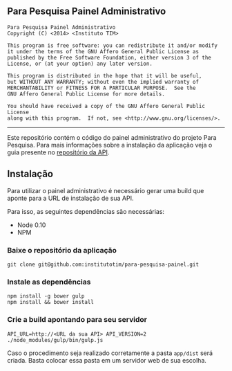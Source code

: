 ## Para Pesquisa Painel Administrativo

    Para Pesquisa Painel Administrativo 
    Copyright (C) <2014> <Instituto TIM>

    This program is free software: you can redistribute it and/or modify
    it under the terms of the GNU Affero General Public License as
    published by the Free Software Foundation, either version 3 of the
    License, or (at your option) any later version.

    This program is distributed in the hope that it will be useful,
    but WITHOUT ANY WARRANTY; without even the implied warranty of
    MERCHANTABILITY or FITNESS FOR A PARTICULAR PURPOSE.  See the
    GNU Affero General Public License for more details.

    You should have received a copy of the GNU Affero General Public License
    along with this program.  If not, see <http://www.gnu.org/licenses/>.
    
--- 


Este repositório contém o código do painel administrativo do projeto Para Pesquisa. Para mais informações sobre a 
instalação da aplicação veja o guia presente no [repositório da API](https://github.com/institutotim/para-pesquisa-servidor).

## Instalação
Para utilizar o painel administrativo é necessário gerar uma build que aponte para a URL de instalação de sua API.

Para isso, as seguintes dependências são necessárias:

 * Node 0.10
 * NPM
 
### Baixe o repositório da aplicação
 
```
git clone git@github.com:institutotim/para-pesquisa-painel.git
```
 
### Instale as dependências
```
npm install -g bower gulp
npm install && bower install
```

### Crie a build apontando para seu servidor
```
API_URL=http://<URL da sua API> API_VERSION=2 ./node_modules/gulp/bin/gulp.js
```

Caso o procedimento seja realizado corretamente a pasta `app/dist` será criada. Basta colocar essa pasta em um servidor web
de sua escolha.
